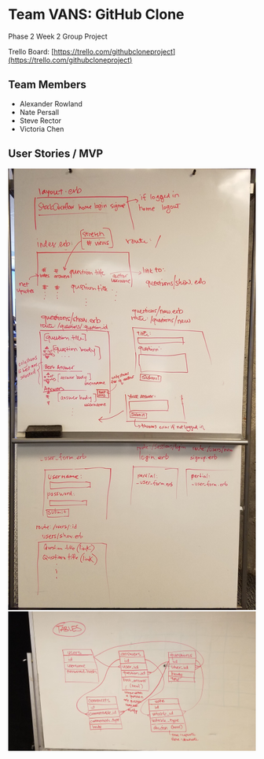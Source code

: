 # Team VANS: GitHub Clone
Phase 2 Week 2 Group Project

Trello Board: [https://trello.com/githubcloneproject](https://trello.com/githubcloneproject)

## Team Members
* Alexander Rowland
* Nate Persall
* Steve Rector
* Victoria Chen

## User Stories / MVP
![Image of wireframes](./20170629_115247.jpg)
![Image of schema](./20170629_115703.jpg)
